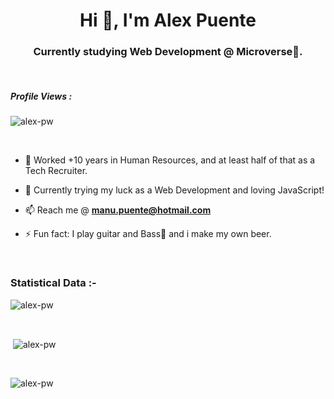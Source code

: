 <h1 align="center">Hi 👋, I'm Alex Puente</h1>
<h3 align="center">Currently studying Web Development @ Microverse🌟.</h3>

<br>

<p align="right"> <h5>Profile Views :</h5> <img src="https://komarev.com/ghpvc/?username=alexpuente0&label=Profile%20views&color=0e75b6&style=flat"
    alt="alex-pw" /> 
  </p>

<br>


- 🔭 Worked +10 years in Human Resources, and at least half of that as a Tech Recruiter.

- 🌱 Currently trying my luck as a Web Development and loving JavaScript!
 
- 📫 Reach me @ **manu.puente@hotmail.com**

- ⚡ Fun fact: I play guitar and Bass🎵 and i make my own beer.









<br>

<h3>Statistical Data :-</h3>
<p><img align="center"
    src="https://github-readme-stats.vercel.app/api/top-langs?username=alexpuente0&show_icons=true&locale=en&bg_color=0d1117&text_color=ffffff&layout=compact"
    alt="alex-pw" 
    bg_color=#808080/></p>

<br>

<p>&nbsp;<img align="center" src="https://github-readme-stats.vercel.app/api?username=alexpuente0&show_icons=true&locale=en&bg_color=0d1117&text_color=ffffff&repo=convoychat"
    alt="alex-pw" /></p>

<br>

<p><img align="center" src="https://github-readme-streak-stats.herokuapp.com/?user=alexpuente0&theme=dark&background=0d1117&date_format=M%20j%5B%2C%20Y%5D" alt="alex-pw" /></p>
